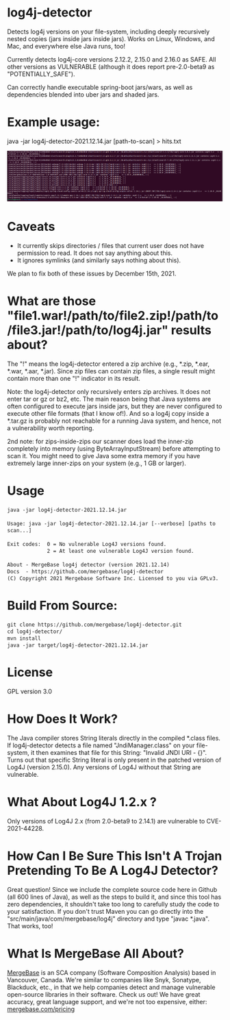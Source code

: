 # log4j-detector
Detects log4j versions on your file-system, including deeply recursively nested copies (jars inside jars inside jars).
Works on Linux, Windows, and Mac, and everywhere else Java runs, too!

Currently detects log4j-core versions 2.12.2, 2.15.0 and 2.16.0 as SAFE.  All other versions as VULNERABLE (although it does report pre-2.0-beta9 as "POTENTIALLY_SAFE").

Can correctly handle executable spring-boot jars/wars, as well as dependencies blended into uber jars and shaded jars.

# Example usage:
java -jar log4j-detector-2021.12.14.jar [path-to-scan] > hits.txt

![Terminal output from running java -jar log4j-detector.jar in a terminal](./log4j-detector.png)

# Caveats

- It currently skips directories / files that current user does not have permission to read.  It does not say anything about this.
- It ignores symlinks (and similarly says nothing about this).

We plan to fix both of these issues by December 15th, 2021.

# What are those "file1.war!/path/to/file2.zip!/path/to/file3.jar!/path/to/log4j.jar" results about?
The "!" means the log4j-detector entered a zip archive (e.g., *.zip, *.ear, *.war, *.aar, *.jar).  Since zip files can contain zip files, a single result might contain more than one "!" indicator in its result.

Note:  the log4j-detector only recursively enters zip archives.  It does not enter tar or gz or bz2, etc. The main reason being that Java systems are often configured to execute jars inside jars, but they are never configured to execute other file formats (that I know of!).  And so a log4j copy inside a *.tar.gz is probably not reachable for a running Java system, and hence, not a vulnerability worth reporting.

2nd note:  for zips-inside-zips our scanner does load the inner-zip completely into memory (using ByteArrayInputStream) before attempting to scan it.  You might need to give Java some extra memory if you have extremely large inner-zips on your system (e.g., 1 GB or larger).

# Usage
```
java -jar log4j-detector-2021.12.14.jar 

Usage: java -jar log4j-detector-2021.12.14.jar [--verbose] [paths to scan...]

Exit codes:  0 = No vulnerable Log4J versions found.
             2 = At least one vulnerable Log4J version found.

About - MergeBase log4j detector (version 2021.12.14)
Docs  - https://github.com/mergebase/log4j-detector 
(C) Copyright 2021 Mergebase Software Inc. Licensed to you via GPLv3.
```

# Build From Source:
```
git clone https://github.com/mergebase/log4j-detector.git
cd log4j-detector/
mvn install
java -jar target/log4j-detector-2021.12.14.jar
```

# License
GPL version 3.0

# How Does It Work?
The Java compiler stores String literals directly in the compiled *.class files.  If log4j-detector detects a file named "JndiManager.class"
on your file-system, it then examines that file for this String: "Invalid JNDI URI - {}".  Turns out that specific String literal
is only present in the patched version of Log4J (version 2.15.0).  Any versions of Log4J without that String are vulnerable.

# What About Log4J 1.2.x ?
Only versions of Log4J 2.x (from 2.0-beta9 to 2.14.1) are vulnerable to CVE-2021-44228.

# How Can I Be Sure This Isn't A Trojan Pretending To Be A Log4J Detector?
Great question! Since we include the complete source code here in Github (all 600 lines of Java), as well as the steps to build it, and since this tool has zero dependencies, it shouldn't take too long to carefully study the code to your satisfaction. If you don't trust Maven you can go directly into the "src/main/java/com/mergebase/log4j" directory and type "javac \*.java".  That works, too!

# What Is MergeBase All About?
[MergeBase](https://mergebase.com/) is an SCA company (Software Composition Analysis) based in Vancouver, Canada. We're similar to companies like Snyk, Sonatype, Blackduck, etc., in that we help companies detect and manage vulnerable open-source libraries in their software. Check us out! We have great accuracy, great language support, and we're not too expensive, either: [mergebase.com/pricing](https://mergebase.com/pricing/)


